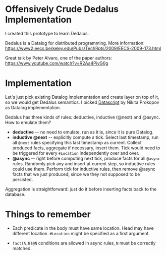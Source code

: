# Offensively Crude Dedalus Implementation

I created this prototype to learn Dedalus.

Dedalus is a Datalog for distributed programming. More information: https://www2.eecs.berkeley.edu/Pubs/TechRpts/2009/EECS-2009-173.html

Great talk by Peter Alvaro, one of the paper authors: https://www.youtube.com/watch?v=R2Aa4PivG0g

# Implementation

Let's just pick existing Datalog implementation and create layer on top of it, so we would get Dedalus semantics. I picked [Datascript](https://github.com/tonsky/datascript) by Nikita Prokopov as Datalog implementation. 

Dedalus has three kinds of rules: deductive, inductive (@next) and @async. How to emulate them?

 * **deductive** -- no need to emulate, run as it is, since it is pure Datalog.
 * **inductive @next** -- explicitly compute a tick. Select last timestamp, run all `@next` rules specifying this last timestamp as current. Collect produced facts, aggregate if necessary, insert them. Tick would need to be triggered for every `#Location` independently over and over.
 * **@async** -- right before computing next tick, produce facts for all `@async` rules. Randomly pick any and insert at current step, so inductive rules could use them. Perform tick for inductive rules, then remove @async facts that we just produced, since we they not supposed to be persisted.

Aggregation is straightforward: just do it before inserting facts back to the database.

# Things to remember

 * Each predicate in the body must have same location. Head may have different location. `#Location` might be specified as a first argument.

 * `fact(A,B)@N` conditions are allowed in async rules, `N` must be correctly matched.

